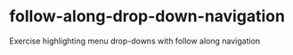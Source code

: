 # follow-along-drop-down-navigation
Exercise highlighting menu drop-downs with follow along navigation

